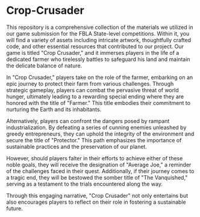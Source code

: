 # Crop-Crusader
This repository is a comprehensive collection of the materials we utilized in our game submission for the FBLA State-level competitions. Within it, you will find a variety of assets including intricate artwork, thoughtfully crafted code, and other essential resources that contributed to our project. Our game is titled "Crop Crusader," and it immerses players in the life of a dedicated farmer who tirelessly battles to safeguard his land and maintain the delicate balance of nature.

In "Crop Crusader," players take on the role of the farmer, embarking on an epic journey to protect their farm from various challenges. Through strategic gameplay, players can combat the pervasive threat of world hunger, ultimately leading to a rewarding special ending where they are honored with the title of "Farmer." This title embodies their commitment to nurturing the Earth and its inhabitants.

Alternatively, players can confront the dangers posed by rampant industrialization. By defeating a series of cunning enemies unleashed by greedy entrepreneurs, they can uphold the integrity of the environment and secure the title of "Protector." This path emphasizes the importance of sustainable practices and the preservation of our planet.

However, should players falter in their efforts to achieve either of these noble goals, they will receive the designation of "Average Joe," a reminder of the challenges faced in their quest. Additionally, if their journey comes to a tragic end, they will be bestowed the somber title of "The Vanquished," serving as a testament to the trials encountered along the way.

Through this engaging narrative, "Crop Crusader" not only entertains but also encourages players to reflect on their role in fostering a sustainable future.
